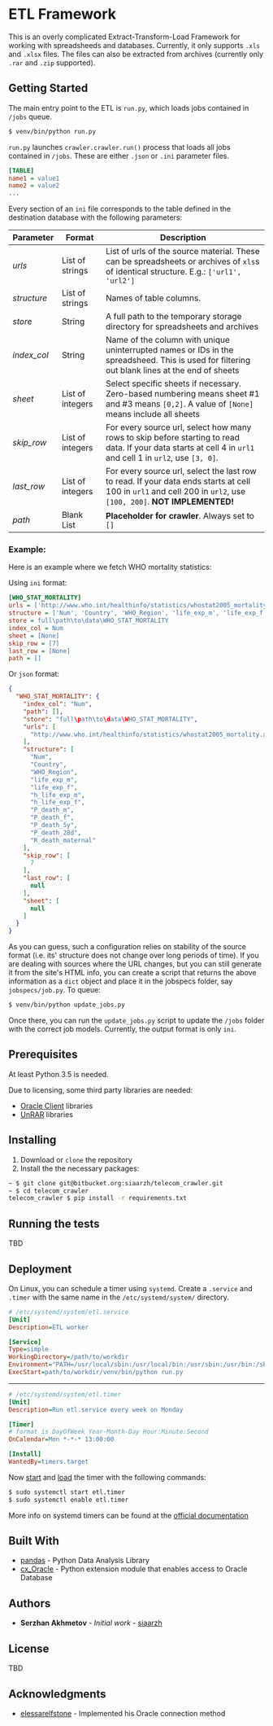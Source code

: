 # ETL Framework

This is an overly complicated Extract-Transform-Load Framework for working with spreadsheeds and databases. Currently, it only supports `.xls` and `.xlsx` files. The files can also be extracted from archives (currently only `.rar` and `.zip` supported).

## Getting Started

The main entry point to the ETL is `run.py`, which loads jobs contained in `/jobs` queue.

```bash
$ venv/bin/python run.py
```

`run.py` launches `crawler.crawler.run()` process that loads all jobs contained in `/jobs`. These are either `.json` or `.ini` parameter files.

```ini
[TABLE]
name1 = value1
name2 = value2
...
```
Every section of an `ini` file corresponds to the table defined in the destination database with the following parameters:

| Parameter   | Format           | Description                                                                                                                                                      |
| ----------- | ---------------- | ---------------------------------------------------------------------------------------------------------------------------------------------------------------- |
| *urls*      | List of strings  | List of urls of the source material. These can be spreadsheets or archives of `xls`s of identical structure. E.g.: `['url1', 'url2']`                            |
| *structure* | List of strings  | Names of table columns.                                                                                                                                          |
| *store*     | String           | A full path to the temporary storage directory for spreadsheets and archives                                                                                     |
| *index_col* | String           | Name of the column with unique uninterrupted names or IDs in the spreadsheed. This is used for filtering out blank lines at the end of sheets                    |
| *sheet*     | List of integers | Select specific sheets if necessary. Zero-based numbering means sheet #1 and #3 means `[0,2]`. A value of `[None]` means include all sheets                      |
| *skip_row*  | List of integers | For every source url, select how many rows to skip before starting to read data. If your data starts at cell 4 in `url1` and cell 1 in `url2`, use `[3, 0]`.     |
| *last_row*  | List of integers | For every source url, select the last row to read. If your data ends starts at cell 100 in `url1` and cell 200 in `url2`, use `[100, 200]`. **NOT IMPLEMENTED!** |
| *path*      | Blank List       | **Placeholder for crawler**. Always set to `[]`                                                                                                                  |

### Example:
Here is an example where we fetch WHO mortality statistics:

Using `ini` format:
```ini
[WHO_STAT_MORTALITY]
urls = ['http://www.who.int/healthinfo/statistics/whostat2005_mortality.xls']
structure = ['Num', 'Country', 'WHO_Region', 'life_exp_m', 'life_exp_f', 'h_life_exp_m', 'h_life_exp_f', 'P_death_m', 'P_death_f', 'P_death_5y', 'P_death_28d', 'R_death_maternal']
store = full\path\to\data\WHO_STAT_MORTALITY
index_col = Num
sheet = [None]
skip_row = [7]
last_row = [None]
path = []
```
Or `json` format:
```json
{
  "WHO_STAT_MORTALITY": {
    "index_col": "Num",
    "path": [],
    "store": "full\path\to\data\WHO_STAT_MORTALITY",
    "urls": [
      "http://www.who.int/healthinfo/statistics/whostat2005_mortality.xls"
    ],
    "structure": [
      "Num",
	  "Country",
	  "WHO_Region",
	  "life_exp_m",
	  "life_exp_f",
	  "h_life_exp_m",
	  "h_life_exp_f",
	  "P_death_m",
	  "P_death_f",
	  "P_death_5y",
	  "P_death_28d",
	  "R_death_maternal"
    ],
    "skip_row": [
      7
    ],
    "last_row": [
      null
    ],
    "sheet": [
      null
    ]
  }
}
```
As you can guess, such a configuration relies on stability of the source format (i.e. its' structure does not change over long periods of time). If you are dealing with sources where the URL changes, but you can still generate it from the site's HTML info, you can create a script that returns the above information as a `dict` object and place it in the jobspecs folder, say `jobspecs/job.py`. To queue:

```bash
$ venv/bin/python update_jobs.py 
```

Once there, you can run the `update_jobs.py` script to update the `/jobs` folder with the correct job models. Currently, the output format is only `ini`.

## Prerequisites

At least Python 3.5 is needed.

Due to licensing, some third party libraries are needed:

- [Oracle Client](https://oracle.github.io/odpi/doc/installation.html#linux) libraries
- [UnRAR](http://rarfile.readthedocs.io/en/latest/faq.html#what-are-the-dependencies) libraries

## Installing

1. Download or `clone` the repository
2. Install the the necessary packages:

```bash
~ $ git clone git@bitbucket.org:siaarzh/telecom_crawler.git 
~ $ cd telecom_crawler
telecom_crawler $ pip install -r requirements.txt
```

## Running the tests

TBD

## Deployment

On Linux, you can schedule a timer using `systemd`. Create a `.service` and `.timer` with the same name in the `/etc/systemd/system/` directory. 

```ini
# /etc/systemd/system/etl.service
[Unit]
Description=ETL worker

[Service]
Type=simple
WorkingDirectory=/path/to/workdir
Environment="PATH=/usr/local/sbin:/usr/local/bin:/usr/sbin:/usr/bin:/sbin:/bin:path/to/workdir/venv/bin"
ExecStart=path/to/workdir/venv/bin/python run.py
```
---
```ini
# /etc/systemd/system/etl.timer
[Unit]
Description=Run etl.service every week on Monday

[Timer]
# format is DayOfWeek Year-Month-Day Hour:Minute:Second
OnCalendar=Mon *-*-* 13:00:00

[Install]
WantedBy=timers.target
```
Now [start](https://wiki.archlinux.org/index.php/Systemd#Using_units) and [load](https://wiki.archlinux.org/index.php/Systemd#Using_units) the timer with the following commands:
```bash
$ sudo systemctl start etl.timer
$ sudo systemctl enable etl.timer
```
More info on systemd timers can be found at the [official documentation](https://wiki.archlinux.org/index.php/Systemd/Timers)
## Built With

* [pandas](https://pandas.pydata.org/) - Python Data Analysis Library
* [cx_Oracle](https://oracle.github.io/python-cx_Oracle/) - Python extension module that enables access to Oracle Database

## Authors

* **Serzhan Akhmetov** - *Initial work* - [siaarzh](https://github.com/siaarzh)

## License

TBD

## Acknowledgments

* [elessarelfstone](https://github.com/elessarelfstone) - Implemented his Oracle connection method
